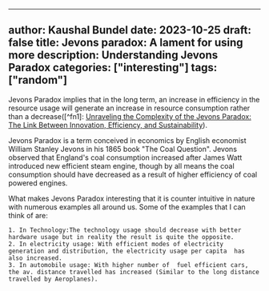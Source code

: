  ---
author: Kaushal Bundel
date: 2023-10-25
draft: false
title: Jevons paradox: A lament for using more 
description: Understanding Jevons Paradox
categories: ["interesting"]
tags: ["random"]
---

Jevons Paradox implies that in the long term, an increase in efficiency in the resource usage will generate an increase in resource consumption rather than a decrease([^fn1]: [Unraveling the Complexity of the Jevons Paradox: The Link Between Innovation, Efficiency, and Sustainability](https://www.frontiersin.org/articles/10.3389/fenrg.2018.00026/full)).

Jevons Paradox is a term conceived in economics by English economist William Stanley Jevons in his 1865 book "The Coal Question". Jevons observed that England's coal consumption increased after James Watt introduced new efficient steam engine, though by all means the coal consumption should have decreased as a result of higher efficiency of coal powered engines.

What makes Jevons Paradox interesting that it is counter intuitive in nature with numerous examples all around us. Some of the examples that I can think of are: 

    1. In Technology:The technology usage should decrease with better hardware usage but in reality the result is quite the opposite. 
    2. In electricity usage: With efficient modes of electricity generation and distribution, the electricity usage per capita  has also increased.
    3. In automobile usage: With higher number of  fuel efficient cars, the av. distance travelled has increased (Similar to the long distance travelled by Aeroplanes).

 
